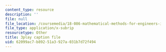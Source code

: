 ```yaml
---
content_type: resource
description: ''
file: null
file_location: /coursemedia/18-086-mathematical-methods-for-engineers-ii-spring-2006/62099ac7b89251a3927a031b7d72f494_dxNyJxI_2eI.vtt
file_type: application/x-subrip
resourcetype: Other
title: 3play caption file
uid: 62099ac7-b892-51a3-927a-031b7d72f494
---
```

